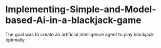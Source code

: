 # Implementing-Simple-and-Model-based-Ai-in-a-blackjack-game
The goal was to create an artificial intelligence agent to play blackjack optimally.
